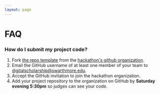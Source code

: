 ```yaml
---
layout: page
---
```


# FAQ

### How do I submit my project code?

1. Fork [the repo template](https://github.com/tri-co-hackathon-2019/repo-template) from the [hackathon's github organization](https://github.com/tri-co-hackathon-2019).
2. Email the GitHub username of at least one member of your team to digitalscholarship@swarthmore.edu.
3. Accept the GitHub invitation to join the hackathon organization.
4. Add your project repository to the organization on GitHub by **Saturday evening 5:30pm** so judges can see your code.